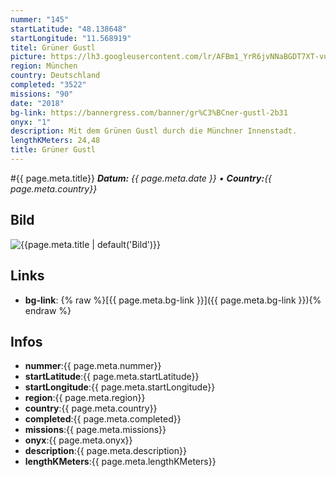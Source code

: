 ```yaml
---
nummer: "145"
startLatitude: "48.138648"
startLongitude: "11.568919"
titel: Grüner Gustl
picture: https://lh3.googleusercontent.com/lr/AFBm1_YrR6jvNNaBGDT7XT-vudc4hbBdo_c6TGUK0pubLiN1qLmIWOoDC1pyJK77Pcy9rDiSgKeok1fjfIQQiGeZ_GZNnQCzO_Ia6YvVyML-ZEZj3y_quwxlfPIHmlgquikVsdn-tOfai4c9ZhapQrAqnGliUTFRqGIWeDiWSqeOckzaQlIQt-by0KtYjjdbqg0-31c8ByICnNaF9lBz8fcxeYuVfHILMmfhgWe93BsszIZWe9aS7iykOhmdzTuqntAmewkvfc9UvAc9CgUhdcqcTHlIDzsVjJPz4Svlf-o008BLkuG5zds4Zu9fgGYalObqzwPp8CXCMXFBBZ4u99fKUdWMzjzv8Hep5wwgeZzvk3BURdImPfUUed-x7ORzYH244nv01mHnRDGA50pC4t_Dw8Z7MT_9XSKPUfyY4glSYJ52YSbO7bGN-eaZxbDoxb64ubmYH8Ld1GFKgph_WBVzBUHKUjo8DSWZGPm60z5C_ULdHR5zy4P1xuMDBQx6S3NdFNDnDfViY1DCE560wexRt7cgZFU845dbIyNNkTpMpkacnGTrtLLeG0sNUvVIlbTpgk0H0yEQMbS5pJ4eq11hz14xx8FWo8htqifVrPf3T6taq5YYDDSkgjNpfP1ooZXDrDW3PPfFwDWnX06Za1oS-0h9lx9XrQVmO0uoZ3SvFHjREifKKwoaE2hjsjYT6koFCv4FqmpVt2bRxLbOe9xJ4K6JcYPbBzoWi1OGgUKhkL1zvlfxFmq7sAE2k-hb8wSDv21iwwQ5hF8jg4hrHpG8CvGGb5SCGxuUaLKeLr2kdWpvuH2hMxdO8fdgKhg4gEPWhesdmqAmrLa92lw-gs8grXu5RB235c3-IZ-t
region: München
country: Deutschland
completed: "3522"
missions: "90"
date: "2018"
bg-link: https://bannergress.com/banner/gr%C3%BCner-gustl-2b31
onyx: "1"
description: Mit dem Grünen Gustl durch die Münchner Innenstadt.
lengthKMeters: 24,48
title: Grüner Gustl
---
```


#{{ page.meta.title}}
_**Datum:** {{ page.meta.date }} • **Country:**{{ page.meta.country}}_

## Bild
![{{page.meta.title | default('Bild')}}]({{page.meta.picture}})

## Links
- **bg-link**: {% raw %}[{{ page.meta.bg-link }}]({{ page.meta.bg-link }}){% endraw %}

## Infos
- **nummer**:{{ page.meta.nummer}}
- **startLatitude**:{{ page.meta.startLatitude}}
- **startLongitude**:{{ page.meta.startLongitude}}
- **region**:{{ page.meta.region}}
- **country**:{{ page.meta.country}}
- **completed**:{{ page.meta.completed}}
- **missions**:{{ page.meta.missions}}
- **onyx**:{{ page.meta.onyx}}
- **description**:{{ page.meta.description}}
- **lengthKMeters**:{{ page.meta.lengthKMeters}}


